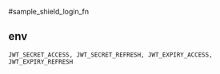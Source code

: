 #sample_shield_login_fn

## env

`JWT_SECRET_ACCESS,
JWT_SECRET_REFRESH,
JWT_EXPIRY_ACCESS,
JWT_EXPIRY_REFRESH`
